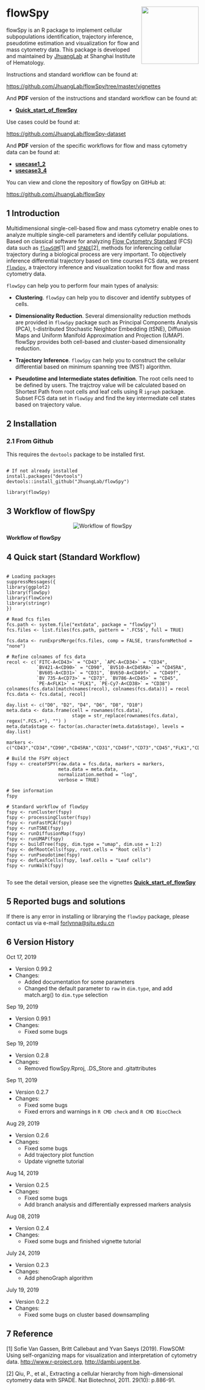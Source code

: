 
# flowSpy <img src="https://github.com/JhuangLab/flowSpy/blob/master/inst/figures/logo.png" align="right" height=150 width=150/>

flowSpy is an R package to implement cellular subpopulations identification, trajectory inference, pseudotime estimation and visualization for flow and mass cytometry data. This package is developed and maintained by [JhuangLab](https://github.com/JhuangLab) at Shanghai Institute of Hematology.

Instructions and standard workflow can be found at:

https://github.com/JhuangLab/flowSpy/tree/master/vignettes

And **PDF** version of the instructions and standard workflow can be found at:

 - [**Quick_start_of_flowSpy**](https://github.com/JhuangLab/flowSpy/tree/master/inst/doc/Quick_start_of_flowSpy.pdf)

Use cases could be found at: 

https://github.com/JhuangLab/flowSpy-dataset

And **PDF** version of the specific workflows for flow and mass cytometry data can be found at:

 - [**usecase1_2**](https://github.com/JhuangLab/flowSpy-dataset/tree/master/Rmarkdown/usecase1_2.pdf) 
 - [**usecase3_4**](https://github.com/JhuangLab/flowSpy-dataset/tree/master/Rmarkdown/usecase3_4.pdf)


You can view and clone the repository of flowSpy on GitHub at:

https://github.com/JhuangLab/flowSpy


## 1 Introduction

Multidimensional single-cell-based flow and mass cytometry  enable ones to analyze multiple single-cell parameters and identify cellular populations. 
Based on classical software for analyzing [Flow Cytometry Standard](https://en.wikipedia.org/wiki/Flow_Cytometry_Standard) (FCS) data such as [`flowSOM`](https://bioconductor.org/packages/release/bioc/html/FlowSOM.html)[1] and [`SPADE`](https://github.com/nolanlab/spade)[2], methods for inferencing cellular trajectory during a biological process are very important. 
To objectively inference differential trajectory based on time courses FCS data, we present [`flowSpy`](https://github.com/JhuangLab/flowSpy), a trajectory inference and visualization toolkit for flow and mass cytometry data. 

`flowSpy` can help you to perform four main types of analysis:

- **Clustering**. `flowSpy` can help you to discover and identify subtypes of cells. 

- **Dimensionality Reduction**. Several dimensionality reduction methods are provided in `flowSpy` package such as Principal Components Analysis (PCA), t-distributed Stochastic Neighbor Embedding (tSNE), Diffusion Maps and Uniform Manifold Approximation and Projection (UMAP). flowSpy provides both cell-based and cluster-based dimensionality reduction.

- **Trajectory Inference**. `flowSpy` can help you to construct the cellular differential based on minimum spanning tree (MST) algorithm. 

- **Pseudotime and Intermediate states definition**. The root cells need to be defined by users. The trajctroy value will be calculated based on Shortest Path from root cells and leaf cells using R `igraph` package. Subset FCS data set in `flowSpy` and find the key intermediate cell states based on trajectory value.

## 2 Installation

### 2.1 From Github

This requires the `devtools` package to be installed first.

```

# If not already installed
install.packages("devtools") 
devtools::install_github("JhuangLab/flowSpy")

library(flowSpy)

```

## 3 Workflow of flowSpy

<center> <img src="https://github.com/JhuangLab/flowSpy/blob/master/inst/figures/algorithm.jpg" alt="Workflow of flowSpy" /> </center>

**Workflow of flowSpy**


## 4 Quick start (Standard Workflow)

``` {r}

# Loading packages
suppressMessages({
library(ggplot2)
library(flowSpy)
library(flowCore)
library(stringr)
})

# Read fcs files
fcs.path <- system.file("extdata", package = "flowSpy")
fcs.files <- list.files(fcs.path, pattern = '.FCS$', full = TRUE)

fcs.data <- runExprsMerge(fcs.files, comp = FALSE, transformMethod = "none")

# Refine colnames of fcs data
recol <- c(`FITC-A<CD43>` = "CD43", `APC-A<CD34>` = "CD34", 
           `BV421-A<CD90>` = "CD90", `BV510-A<CD45RA>` = "CD45RA", 
           `BV605-A<CD31>` = "CD31", `BV650-A<CD49f>` = "CD49f",
           `BV 735-A<CD73>` = "CD73", `BV786-A<CD45>` = "CD45", 
           `PE-A<FLK1>` = "FLK1", `PE-Cy7-A<CD38>` = "CD38")
colnames(fcs.data)[match(names(recol), colnames(fcs.data))] = recol
fcs.data <- fcs.data[, recol]

day.list <- c("D0", "D2", "D4", "D6", "D8", "D10")
meta.data <- data.frame(cell = rownames(fcs.data),
                        stage = str_replace(rownames(fcs.data), regex(".FCS.+"), "") )
meta.data$stage <- factor(as.character(meta.data$stage), levels = day.list)

markers <- c("CD43","CD34","CD90","CD45RA","CD31","CD49f","CD73","CD45","FLK1","CD38")

# Build the FSPY object
fspy <- createFSPY(raw.data = fcs.data, markers = markers,
                   meta.data = meta.data,
                   normalization.method = "log",
                   verbose = TRUE)

# See information
fspy

# Standard workflow of flowSpy
fspy <- runCluster(fspy)
fspy <- processingCluster(fspy)
fspy <- runFastPCA(fspy)
fspy <- runTSNE(fspy)
fspy <- runDiffusionMap(fspy)
fspy <- runUMAP(fspy)
fspy <- buildTree(fspy, dim.type = "umap", dim.use = 1:2)
fspy <- defRootCells(fspy, root.cells = "Root cells")
fspy <- runPseudotime(fspy)
fspy <- defLeafCells(fspy, leaf.cells = "Leaf cells")
fspy <- runWalk(fspy)


```

To see the detail version, please see the vignettes [**Quick_start_of_flowSpy**](https://github.com/JhuangLab/flowSpy/tree/master/inst/doc/Quick_start_of_flowSpy.pdf)

## 5 Reported bugs and solutions

If there is any error in installing or librarying the `flowSpy` package, please contact us via e-mail forlynna@sjtu.edu.cn

## 6 Version History

Oct 17, 2019
  - Version 0.99.2
  - Changes:
    - Added documentation for some parameters
    - Changed the default parameter to `raw` in `dim.type`, and add match.arg() to `dim.type` selection

Sep 19, 2019
  - Version 0.99.1
  - Changes:
    - Fixed some bugs

Sep 19, 2019
  - Version 0.2.8
  - Changes:
    - Removed flowSpy.Rproj, .DS_Store and .gitattributes

Sep 11, 2019
  - Version 0.2.7
  - Changes:
    - Fixed some bugs
    - Fixed errors and warnings in `R CMD check` and `R CMD BiocCheck`

Aug 29, 2019
  - Version 0.2.6
  - Changes:
    - Fixed some bugs
    - Add trajectory plot function
    - Update vignette tutorial

Aug 14, 2019
  - Version 0.2.5
  - Changes:
    - Fixed some bugs
    - Add branch analysis and differentially expressed markers analysis

Aug 08, 2019
  - Version 0.2.4
  - Changes:
    - Fixed some bugs and finished vignette tutorial

July 24, 2019
  - Version 0.2.3
  - Changes:
    - Add phenoGraph algorithm

July 19, 2019
  - Version 0.2.2
  - Changes:
    - Fixed some bugs on cluster based downsampling


## 7 Reference

[1] Sofie Van Gassen, Britt Callebaut and Yvan Saeys (2019). FlowSOM: Using
  self-organizing maps for visualization and interpretation of cytometry data.
  http://www.r-project.org, http://dambi.ugent.be.

[2] Qiu, P., et al., Extracting a cellular hierarchy from high-dimensional cytometry data with SPADE. Nat Biotechnol, 2011. 29(10): p.886-91.





